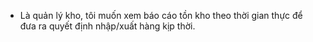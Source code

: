 - Là quản lý kho, tôi muốn xem báo cáo tồn kho theo thời gian thực để đưa ra quyết định nhập/xuất hàng kịp thời.
